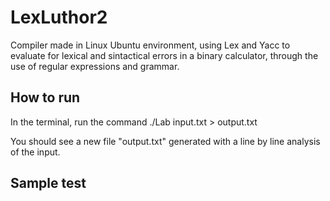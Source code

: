 # LexLuthor2

Compiler made in Linux Ubuntu environment, using Lex and Yacc to evaluate for lexical and sintactical errors in a binary calculator, through the use of regular expressions and grammar.

## How to run
In the terminal, run the command
./Lab input.txt > output.txt

You should see a new file "output.txt" generated with a line by line analysis of the input.

## Sample test
